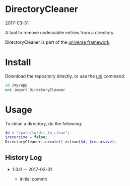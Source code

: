 DirectoryCleaner
======================
2017-03-31



A tool to remove undesirable entries from a directory.


DirectoryCleaner is part of the [universe framework](https://github.com/karayabin/universe-snapshot).





Install 
===========
Download the repository directly, or use the [uni](https://github.com/lingtalfi/universe-naive-importer) command:

```bash
cd /my/app
uni import DirectoryCleaner
```








Usage
============

To clean a directory, do the following:

```php
$d = "/path/to/dir_to_clean";
$recursive = false;
DirectoryCleaner::create()->clean($d, $recursive);
```






History Log
------------------
    
- 1.0.0 -- 2017-03-31

    - initial commit
    


